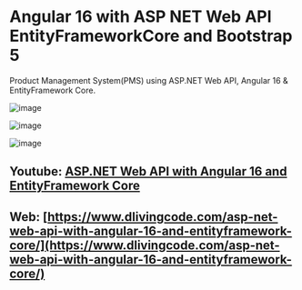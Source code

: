 # Angular 16 with ASP NET Web API EntityFrameworkCore and Bootstrap 5

 Product Management System(PMS) using ASP.NET Web API, Angular 16 & EntityFramework Core.

![image](https://github.com/RiponDatta/Angular-16-with-ASP-NET-Web-API-EntityFrameworkCore-and-Bootstrap-5/assets/9292092/554a2469-c833-49ff-97cf-3f36567f0e57)

![image](https://github.com/RiponDatta/Angular-16-with-ASP-NET-Web-API-EntityFrameworkCore-and-Bootstrap-5/assets/9292092/661cda17-778e-4aea-ad8a-44019184b82d)

![image](https://github.com/RiponDatta/Angular-16-with-ASP-NET-Web-API-EntityFrameworkCore-and-Bootstrap-5/assets/9292092/ada4e190-03f8-4b5f-b622-f1d3b81eebaa)


## Youtube: [ASP.NET Web API with Angular 16 and EntityFramework Core](https://youtu.be/4X8qcOIOupw&ab_channel=RiponDatta)
## Web: [https://www.dlivingcode.com/asp-net-web-api-with-angular-16-and-entityframework-core/](https://www.dlivingcode.com/asp-net-web-api-with-angular-16-and-entityframework-core/)
